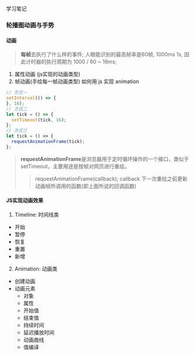 学习笔记

### 轮播图动画与手势
#### 动画
> **每帧**去执行了什么样的事件;
> 人眼能识别的最高帧率是60帧, 1000ms 1s, 因此计时器的执行周期为 1000 / 60 ~ 16ms; 
1. 属性动画 (js实现的动画类型)
2. 帧动画(手绘每一帧动画类型)
如何用 js 实现 animation
```js
// 方式一
setInterval(() => {
}, 16);
// 方式二
let tick = () => {
  setTimeout(tick, 16);
};
// 方式三
let tick = () => {
  requestAnimationFrame(tick);
};
```
> **requestAnimationFrame**是浏览器用于定时循环操作的一个接口，类似于setTimeout，主要用途是按帧对网页进行重绘。
>> requestAnimationFrame(callback); callback 下一次重绘之前更新动画帧所调用的函数(即上面所说的回调函数)
#### JS实现动画效果
1. Timeline: 时间线类
  - 开始
  - 暂停
  - 恢复
  - 重置
  - 新增
2. Animation: 动画类
  - 创建动画
  - 动画元素
    - 对象
    - 属性
    - 开始值
    - 结束值
    - 持续时间
    - 延迟播放时间
    - 动画曲线
    - 值编译
